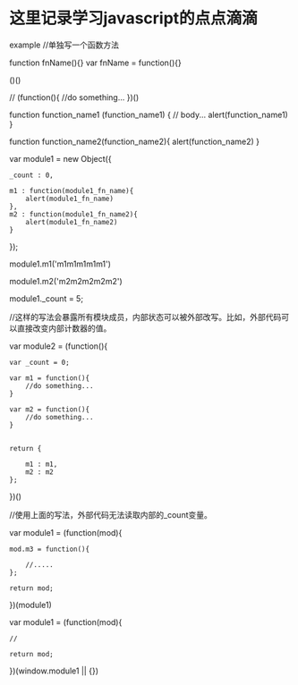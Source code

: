 这里记录学习javascript的点点滴滴
====

example
//单独写一个函数方法

function fnName(){}
var fnName = function(){}

()()

//
(function(){
  //do something...
})()

function function_name1 (function_name1) {
	// body...
	alert(function_name1)
}

function function_name2(function_name2){
	alert(function_name2)
}


var module1 = new Object({

	_count : 0,

	m1 : function(module1_fn_name){
		alert(module1_fn_name)
	},
	m2 : function(module1_fn_name2){
		alert(module1_fn_name2)
	}
});


module1.m1('m1m1m1m1m1')

module1.m2('m2m2m2m2m2')

module1._count = 5;

//这样的写法会暴露所有模块成员，内部状态可以被外部改写。比如，外部代码可以直接改变内部计数器的值。

var module2 = (function(){

	var _count = 0;

	var m1 = function(){
		//do something...
	}

	var m2 = function(){
		//do something...
	}


	return {

		m1 : m1,
		m2 : m2
	};

})()

//使用上面的写法，外部代码无法读取内部的_count变量。


var module1 = (function(mod){

	mod.m3 = function(){

		//.....
	};

	return mod;

})(module1)


var module1 = (function(mod){

	//

	return mod;


})(window.module1 || {})
